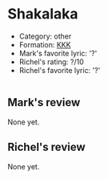 # Shakalaka

 * Category: other
 * Formation: [KKK](Kkk.md)
 * Mark's favorite lyric: '?'
 * Richel's rating: ?/10
 * Richel's favorite lyric: '?'

```

```

## Mark's review

None yet.

## Richel's review

None yet.
